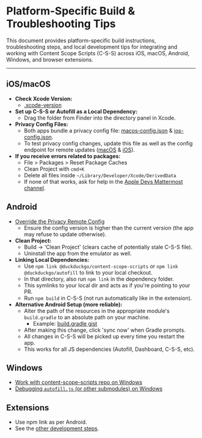 # Platform-Specific Build & Troubleshooting Tips

This document provides platform-specific build instructions, troubleshooting steps, and local development tips for integrating and working with Content Scope Scripts (C-S-S) across iOS, macOS, Android, Windows, and browser extensions.

---

## iOS/macOS

- **Check Xcode Version:**
    - [.xcode-version](https://github.com/duckduckgo/apple-browsers/tree/main/.xcode-version)
- **Set up C-S-S or Autofill as a Local Dependency:**
    - Drag the folder from Finder into the directory panel in Xcode.
- **Privacy Config Files:**
    - Both apps bundle a privacy config file: [macos-config.json](https://github.com/duckduckgo/apple-browsers/blob/main/macOS/DuckDuckGo/ContentBlocker/macos-config.json) & [ios-config.json](https://github.com/duckduckgo/apple-browsers/blob/main/iOS/Core/ios-config.json).
    - To test privacy config changes, update this file as well as the config endpoint for remote updates ([macOS](https://github.com/duckduckgo/apple-browsers/blob/main/macOS/DuckDuckGo/Application/AppConfigurationURLProvider.swift#L60) & [iOS](https://github.com/duckduckgo/apple-browsers/blob/main/iOS/Core/AppURLs.swift#L49)).
- **If you receive errors related to packages:**
    - File > Packages > Reset Package Caches
    - Clean Project with `cmd+K`
    - Delete all files inside `~/Library/Developer/Xcode/DerivedData`
    - If none of that works, ask for help in the [Apple Devs Mattermost channel](https://chat.duckduckgo.com/ddg/channels/devs).

## Android

- [Override the Privacy Remote Config](https://app.asana.com/1/137249556945/project/1202561462274611/task/1203855276415003?focus=true)
    - Ensure the config version is higher than the current version (the app may refuse to update otherwise).
- **Clean Project:**
    - Build → 'Clean Project' (clears cache of potentially stale C-S-S file).
    - Uninstall the app from the emulator as well.
- **Linking Local Dependencies:**
    - Use `npm link @duckduckgo/content-scope-scripts` or `npm link @duckduckgo/autofill` to link to your local checkout.
    - In that directory, also run `npm link` in the dependency folder.
    - This symlinks to your local dir and acts as if you're pointing to your PR.
    - Run `npm build` in C-S-S (not run automatically like in the extension).
- **Alternative Android Setup (more reliable):**
    - Alter the path of the resources in the appropriate module's `build.gradle` to an absolute path on your machine.
        - Example: [build.gradle gist](https://gist.github.com/shakyShane/0b133a0782bdb37c876c4a4204667bb2)
    - After making this change, click 'sync now' when Gradle prompts.
    - All changes in C-S-S will be picked up every time you restart the app.
    - This works for all JS dependencies (Autofill, Dashboard, C-S-S, etc).

## Windows

- [Work with content-scope-scripts repo on Windows](./development-utilities.md#windows-development)
- [Debugging `autofill.js` (or other submodules) on Windows](https://app.asana.com/1/137249556945/project/1198964220583541/task/1208938714611510)

## Extensions

- Use npm link as per Android.
- See the [other development steps](https://github.com/duckduckgo/duckduckgo-privacy-extension/blob/main/CONTRIBUTING.md#building-the-extension).

